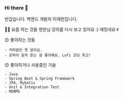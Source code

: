 ### Hi there 👋

반갑습니다. 백엔드 개발자 이재헌입니다.

👨‍💻 요즘 하는 것들
영한님 강의를 다시 보고 있어요 :) 재밋네요ㅎ

😊 좋아하는 것들
```
- 커피없인 못 살아요.
- 로파이 음악 듣는 걸 좋아해요. Lofi 코딩 최고!
```
  
😊 좋아하거나 사용중인 기술
```
- Java
- Spring Boot & Spring Framework
- JPA, Mybatis
- Unit & Integration Test
- RDBMS
```

